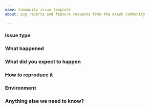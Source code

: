 ```yaml
---
name: Community issue template
about: Bug reports and feature requests from the Akash community

---
```


<!-- This form is for bug reports and feature requests ONLY!

If you're looking for help, run `akash -h`, check testnet documentation at https://github.com/ovrclk/akash/_docs/testnet, or our general documentation at https://github.com/ovrclk/akash/_docs.

If the matter is security related, please DM an admin on our Telegram channel at https://t.me/AkashNW.
-->


### Issue type
<!--  Bug or feature request? -->


### What happened


### What did you expect to happen


### How to reproduce it
<!--  Steps to reproduce, as minimally and precisely as possible -->


### Environment
<!--  akashd: testnet or local?  If local, what version? 
         akash: OS and other env info as appropriate -->


### Anything else we need to know?
